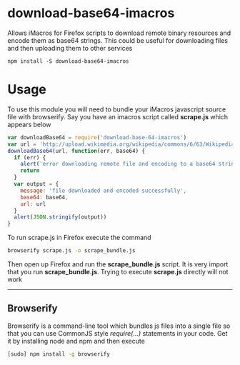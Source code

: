 # download-base64-imacros
Allows iMacros for Firefox scripts to download remote binary resources and encode them as base64 strings. This could be useful for downloading files and then uploading them to other services
```
npm install -S download-base64-imacros
```

# Usage
To use this module you will need to bundle your iMacros javascript source file with browserify. Say you have an imacros script called
**scrape.js** which appears below
```javascript
var downloadBase64 = require('download-base-64-imacros')
var url = 'http://upload.wikimedia.org/wikipedia/commons/6/63/Wikipedia-logo.png'
downloadBase64(url, function(err, base64) {
  if (err) {
    alert('error downloading remote file and encoding to a base64 string: ' + JSON.stringify(err))
    return
  }
  var output = {
    message: 'file downloaded and encoded successfully',
    base64: base64,
    url: url
  }
  alert(JSON.stringify(output))
}
```

To run scrape.js in Firefox execute the command
```bash
browserify scrape.js -o scrape_bundle.js
```
Then open up Firefox and run the **scrape_bundle.js** script. It is very import that you run **scrape_bundle.js**. Trying to execute **scrape.js** directly will not work

-----

## Browserify
Browserify is a command-line tool which bundles js files into a single file so that you can use CommonJS style *require(...)* statements in your code. Get it by installing node and npm and then execute
```bash
[sudo] npm install -g browserify
```

